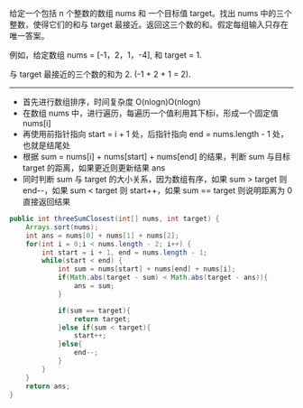 给定一个包括 n 个整数的数组 nums 和 一个目标值 target。找出 nums 中的三个整数，使得它们的和与 target 最接近。返回这三个数的和。假定每组输入只存在唯一答案。

例如，给定数组 nums = [-1，2，1，-4], 和 target = 1.

与 target 最接近的三个数的和为 2. (-1 + 2 + 1 = 2).

***

- 首先进行数组排序，时间复杂度 O(nlogn)O(nlogn)
- 在数组 nums 中，进行遍历，每遍历一个值利用其下标i，形成一个固定值 nums[i]
- 再使用前指针指向 start = i + 1 处，后指针指向 end = nums.length - 1 处，也就是结尾处
- 根据 sum = nums[i] + nums[start] + nums[end] 的结果，判断 sum 与目标 target 的距离，如果更近则更新结果 ans
- 同时判断 sum 与 target 的大小关系，因为数组有序，如果 sum > target 则 end--，如果 sum < target 则 start++，如果 sum == target 则说明距离为 0 直接返回结果

```Java
public int threeSumClosest(int[] nums, int target) {
    Arrays.sort(nums);
    int ans = nums[0] + nums[1] + nums[2];
    for(int i = 0;i < nums.length - 2; i++) {
        int start = i + 1, end = nums.length - 1;
        while(start < end) {
            int sum = nums[start] + nums[end] + nums[i];
            if(Math.abs(target - sum) < Math.abs(target - ans)){
                ans = sum;
            }

            if(sum == target){
                return target;
            }else if(sum < target){
                start++;
            }else{
                end--;
            }
        }
    }
    return ans;
}
```